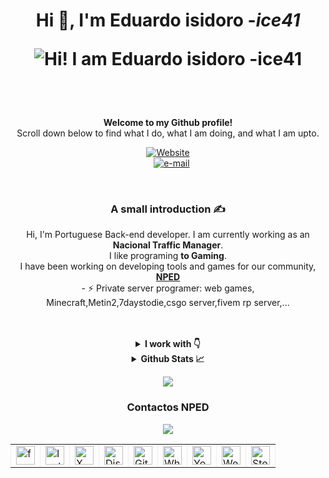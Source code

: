 <h1 align="center">Hi 👋, I'm Eduardo isidoro -<i>ice41</i>

  ![Hi! I am Eduardo isidoro -<i>ice41</i>](https://media.discordapp.net/attachments/1245551340655214616/1301352219601539092/ice41semfundo.png?ex=680b8973&is=680a37f3&hm=6d6dacfd93651acefb10a0535313bc33b92e709bda3496995104a5ad8d95d5c4&=&format=webp&quality=lossless)<br>
  <img src="https://komarev.com/ghpvc/?username=ice41" alt=""/>
</h1>

<br><br>
<p align="center" style="margin-top:10px">
<b>
Welcome to my Github profile!</b> <br>
Scroll down below to find what I do, what I am doing, and what I am upto.<br>   
<div id="ice41" align="center">
    
  <a href="https://ice41.pt">
    <img alt="Website" src="https://img.shields.io/badge/website-ice41-yellow">
  </a><br>
  &nbsp;&nbsp;
  <a href="mailto:ice41pt@gmail.com">
    <img alt="e-mail" src="https://img.shields.io/badge/Contacto_de_Email-2A3BE8">
  </a>
</div>
</p>

<br>

<h3 align="center">A small introduction ✍</h3>
<p align="center">Hi, I'm Portuguese Back-end developer. I am currently working as an <b>Nacional Traffic Manager</b>.<br>I like programing <b>to Gaming</b>. <br>I have been working on developing tools and games for our community, <a href="https://www.nped.pt"><b>NPED</b></a><br>
  - ⚡ Private server programer: web games, Minecraft,Metin2,7daystodie,csgo server,fivem rp server,...
</p>

<br>
<br>

<details align="center">
  <summary><b>I work with 👇</b></summary>

  <br>
  
<h4>Languages</h4>     

![PHP](https://img.shields.io/badge/php-%2300599C.svg?style=for-the-badge&logo=php&logoColor=white&style=plastic)  ![Python](https://img.shields.io/badge/python-3670A0?style=for-the-badge&logo=python&logoColor=ffdd54&style=plastic) ![Mysql](https://img.shields.io/badge/mysql-%2300599C.svg?style=for-the-badge&logo=mysql&logoColor=white&style=plastic) ![Mariadb](https://img.shields.io/badge/mariadb-%2300599C.svg?style=for-the-badge&logo=mariadb&logoColor=white&style=plastic) ![CSS](https://img.shields.io/badge/CSS-239120?&style=for-the-badge&logo=css3&logoColor=white&style=plastic)  ![HTML](https://img.shields.io/badge/HTML5-E34F26?style=for-the-badge&logo=html5&logoColor=white&style=plastic) ![MongoDB](https://img.shields.io/badge/MongoDB-4EA94B?style=for-the-badge&logo=mongodb&logoColor=white&style=plastic) ![TypeScript](https://img.shields.io/badge/TypeScript-007ACC?style=for-the-badge&logo=typescript&logoColor=white&style=plastic) ![TypeScript](https://img.shields.io/badge/lua-%2300599C.svg?style=for-the-badge&logo=lua&logoColor=white&style=plastic) 



<h4>Learning</h4>    

![JavaScript](https://img.shields.io/badge/JavaScript-F7DF1E?style=for-the-badge&logo=javascript&logoColor=white&style=plastic) ![NodeJS](https://img.shields.io/badge/Node.js-43853D?style=for-the-badge&logo=node.js&logoColor=white&style=plastic&style=plastic) 


<!-- ![](https://visitor-badge.glitch.me/badge?page_id=GaganpreetKaurKalsi.GaganpreetKaurKalsi) -->



<h4>Version Control</h4>  

![Git](https://img.shields.io/badge/git-%23F05033.svg?style=for-the-badge&logo=git&logoColor=white&style=plastic)  ![GitHub](https://img.shields.io/badge/github-%23121011.svg?style=for-the-badge&logo=github&logoColor=white&style=plastic) ![Linux](https://img.shields.io/badge/linux-%2300599C.svg?style=for-the-badge&logo=linux&logoColor=white&style=plastic)



  <br>
</details>


<details align="center">
  <summary><b>Github Stats 📈</b></summary>
  
![Anurag's GitHub stats](https://github-readme-stats.vercel.app/api?username=ice41&show_icons=true&theme=dark)&nbsp;&nbsp;&nbsp;<a href="https://streak-stats.demolab.com?user=ice41&theme=dark&locale=pt_BR&date_format=j%20M%5B%20Y%5D)](https://git.io/streak-stats" alt="GitHub Streak" /></a>




</details>
<p align="center">
  <a href="https://discord.com/users/261642084463804416/"><img src="https://discord.c99.nl/widget/theme-2/261642084463804416.png" /></a><br>
</p>


<h3 align="center"> Contactos NPED </h3>
<div id="nped" align="center">
  <a href="https://discord.gg/CxTTt5F6Gj"><img src="https://discord.com/api/guilds/1074111566217220176/widget.png?style=banner4"></a>
<br>
</div>

  <div align="center">
    <table border="-10" style="border-collapse: collapse; border: none;">
      <tr>
        <td><a href="https://www.facebook.com/nped.pt.official/"><img src="https://i.imgur.com/jrIFEX1.png" height="30" width="30" alt="facebook NPED" title="Facebook NPED"></a></td>
        <td><a href="https://www.instagram.com/nped.pt/"><img src="https://i.imgur.com/aNF8H7x.png" height="30" width="30" alt="Instagram NPED" title="Instagram NPED"></a></td>
        <td><a href="#"><img src="https://i.imgur.com/MPYqzXV.png" height="30" width="30" alt="X NPED" title="X NPED"></a></td>
        <td><a href="https://discord.gg/CxTTt5F6Gj"><img src="https://i.imgur.com/tn4xcXv.png" height="30" width="30" alt="Discord Nped" title="Discord Nped"></a></td>
        <td><a href="https://github.com/npedpt"><img src="https://i.imgur.com/tc6JSoR.png" height="30" width="30" alt="Github Nped" title="Github Nped"></a></td>
        <td><a href="https://whatsapp.com/channel/0029VaKsOhhKLaHjpiVDHY3q"><img src="https://i.imgur.com/Qx9VA8Y.png" height="30" width="30" alt="Whatsapp Group NPED" title="Whatsapp Group NPED"></a></td>
        <td><a href="#"><img src="https://i.imgur.com/l8vUn0y.png" height="30" width="30" alt="Youtube" title="Youtube NPED"></a></td>
        <td><a href="https://nped.pt"><img src="https://i.imgur.com/7AbqJU4.png" height="30" width="30" alt="WebPage NPED" title="WebPage NPED"></a></td>
        <td><a href="https://steamcommunity.com/groups/Nped"><img src="https://i.imgur.com/ztzOF0u.png" height="30" width="30" alt="Steam Group NPED" title="Steam Group NPED"></a></td>
      </tr>
    </table>
  </div>

